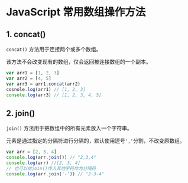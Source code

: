 # JavaScript 常用数组操作方法

## 1. concat()

`concat()` 方法用于连接两个或多个数组。

该方法不会改变现有的数组，仅会返回被连接数组的一个副本。

```javascript
var arr1 = [1, 2, 3]
var arr2 = [4, 5]
var arr3 = arr1.concat(arr2)
cosnole.log(arr1) // [1, 2, 3]
console.log(arr3) // [1, 2, 3, 4, 5]
```

## 2. join()

`join()` 方法用于把数组中的所有元素放入一个字符串。

元素是通过指定的分隔符进行分隔的，默认使用逗号`','`分割，不改变原数组。

```javascript
var arr = [2, 3, 4]
console.log(arr.join()) // "2,3,4"
console.log(arr) //[2, 3, 4]
// 也可以给join()传入其他字符作为分隔符
console.log(arr.join('-')) // "2-3-4"
```



